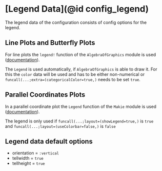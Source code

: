 # [Legend Data](@id config_legend)

The legend data of the configuration consists of config options for the legend. 

## Line Plots and Butterfly Plots
For line plots the `legend!` function of the `AlgebraOfGraphics` module is used ([documentation](http://juliaplots.org/AlgebraOfGraphics.jl/stable/API/functions/#AlgebraOfGraphics.legend!)).

The `Legend` is used automatically, if `AlgebraOfGraphics` is able to draw it. 
For this the `color` data will be used and has to be either non-numerical or `funcall(...;extra=(categoricalColor=true,)` needs to be set `true`.

## Parallel Coordinates Plots
In a parallel coordinate plot the `Legend` function of the `Makie` module is used ([documentation](https://makie.juliaplots.org/v0.17.13/examples/blocks/legend/index.html)).

The legend is only used if `funcall(...;layout=(showLegend=true,)` is `true` and `funcall(...;layout=(useColorbar=false,)` is `false`

## Legend data default options

- orientation = `:vertical`
- tellwidth = `true`
- tellheight = `true`
